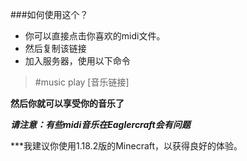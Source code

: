 ###如何使用这个？

- 你可以直接点击你喜欢的midi文件。
- 然后复制该链接
- 加入服务器，使用以下命令

> #music play [音乐链接]

**然后你就可以享受你的音乐了**

***请注意：有些midi音乐在Eaglercraft会有问题***

***我建议你使用1.18.2版的Minecraft，以获得良好的体验。
